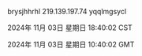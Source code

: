 brysjhhrhl 219.139.197.74 yqqlmgsycl

2024年 11月 03日 星期日 18:40:02 CST

2024年 11月 03日 星期日 10:40:02 GMT
